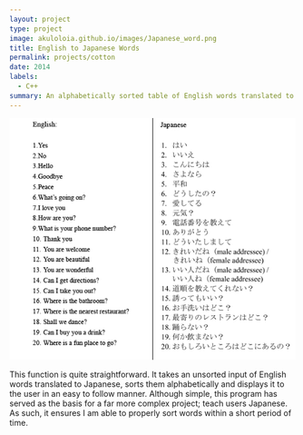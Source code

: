 ```yaml
---
layout: project
type: project
image: akuloloia.github.io/images/Japanese_word.png
title: English to Japanese Words
permalink: projects/cotton
date: 2014
labels:
  - C++
summary: An alphabetically sorted table of English words translated to japanese.
---
```


<img class="ui image" src="../images/Japanese_word.png">

This function is quite straightforward.  It takes an unsorted input of English words translated to Japanese, sorts them alphabetically and displays it to the user in an easy to follow manner. Although simple, this program has served as the basis for a far more complex project; teach users Japanese.  As such, it ensures I am able to properly sort words within a short period of time.
